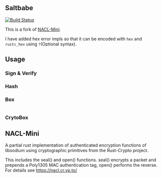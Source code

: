 ## Saltbabe
[![Build Status](https://travis-ci.org/javadevelopr/nacl-mini.svg?branch=master)](https://travis-ci.org/hskang9/saltbabe)


This is a fork of [NACL-Mini](https://github.com/javadevelopr/nacl-mini).

I have added hex error impls so that it can be encoded with `hex` and `rustc_hex` using `?`(Optional syntax).

## Usage

### Sign & Verify

### Hash

### Box

```rust

```

### CrytoBox


## NACL-Mini


A partial rust implementation of authenticated encryption functions of libsodium using cryptographic primitives
from the Rust-Crypto project.

This includes the seal() and open() functions. 
seal() encrypts a packet and prepends a Poly1305 MAC authentication tag, open() performs the reverse.
For details see https://nacl.cr.yp.to/ 
